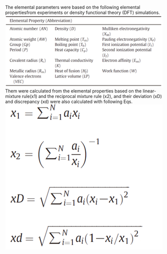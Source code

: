 The elemental parameters were based on the following elemental propertiesfrom experiments or density functional theory (DFT) simulations.
![image](https://github.com/GeorgeHSIUNG/Dataset-for-metallic-glasses/blob/master/image/ele.PNG)
Them were calculated from the elemental properties based on the linear-mixture rule(x1) and the reciprocal mixture rule (x2), and their deviation (xD) and discrepancy (xd) were also calculated with following Eqs.
![image](https://github.com/GeorgeHSIUNG/Dataset-for-metallic-glasses/blob/master/image/EQs.PNG)
